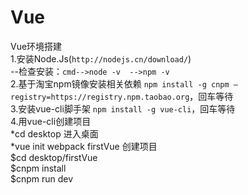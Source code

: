 # Vue
Vue环境搭建<br>
1.安装Node.Js(`http://nodejs.cn/download/`)<br>
  --检查安装：`cmd-->node -v  -->npm -v`<br>
2.基于淘宝npm镜像安装相关依赖 `npm install -g cnpm –registry=https://registry.npm.taobao.org`，回车等待<br>
3.安装vue-cli脚手架 `npm install -g vue-cli`，回车等待<br>
4.用vue-cli创建项目<br>
*cd desktop 进入桌面<br>
*vue init webpack firstVue 创建项目<br>
$cd desktop/firstVue<br>
$cnpm install<br>
$cnpm run dev
